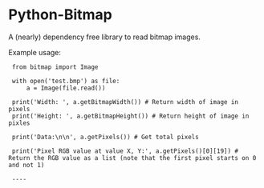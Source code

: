# Python-Bitmap
A (nearly) dependency free library to read bitmap images. 

Example usage:

     from bitmap import Image
     
     with open('test.bmp') as file:
         a = Image(file.read())
     
     print('Width: ', a.getBitmapWidth()) # Return width of image in pixels
     print('Height: ', a.getBitmapHeight()) # Return height of image in pixles
     
     print('Data:\n\n', a.getPixels()) # Get total pixels
     
     print('Pixel RGB value at value X, Y:', a.getPixels()[0][19]) # Return the RGB value as a list (note that the first pixel starts on 0 and not 1)
     
     ----
       
